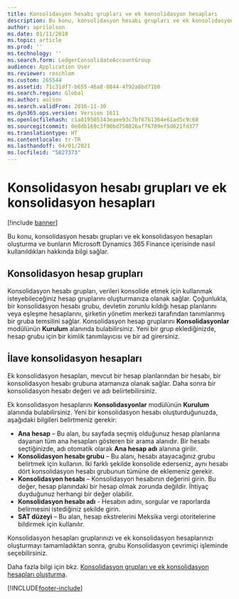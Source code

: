 ```yaml
---
title: Konsolidasyon hesabı grupları ve ek konsolidasyon hesapları
description: Bu konu, konsolidasyon hesabı grupları ve ek konsolidasyon hesapları oluşturma ve bunların Microsoft Dynamics 365 Finance içerisinde nasıl kullanıldıkları hakkında bilgi sağlar.
author: aprilolson
ms.date: 01/11/2018
ms.topic: article
ms.prod: ''
ms.technology: ''
ms.search.form: LedgerConsolidateAccountGroup
audience: Application User
ms.reviewer: roschlom
ms.custom: 265544
ms.assetid: 71c31df7-b655-46a8-8844-4f92a8bd71b0
ms.search.region: Global
ms.author: aolson
ms.search.validFrom: 2016-11-30
ms.dyn365.ops.version: Version 1611
ms.openlocfilehash: c1a819505343eaee93c7bf67b1364e61ad5c9c68
ms.sourcegitcommit: 0e8db169c3f90bd750826af76709ef5d621fd377
ms.translationtype: HT
ms.contentlocale: tr-TR
ms.lasthandoff: 04/01/2021
ms.locfileid: "5827373"
---
```

# <a name="consolidation-account-groups-and-additional-consolidation-accounts"></a>Konsolidasyon hesabı grupları ve ek konsolidasyon hesapları

[!include [banner](../includes/banner.md)]

Bu konu, konsolidasyon hesabı grupları ve ek konsolidasyon hesapları oluşturma ve bunların Microsoft Dynamics 365 Finance içerisinde nasıl kullanıldıkları hakkında bilgi sağlar.

<a name="consolidation-account-groups"></a>Konsolidasyon hesap grupları
----------------------------

Konsolidasyon hesabı grupları, verileri konsolide etmek için kullanmak isteyebileceğiniz hesap gruplarını oluşturmanıza olanak sağlar. Çoğunlukla, bir konsolidasyon hesabı grubu, devletin zorunlu kıldığı hesap planlarını veya eşleşme hesaplarını, şirketin yönetim merkezi tarafından tanımlanmış bir gruba temsilini sağlar. Konsolidasyon hesap gruplarını **Konsolidasyonlar** modülünün **Kurulum** alanında bulabilirsiniz. Yeni bir grup eklediğinizde, hesap grubu için bir kimlik tanımlayıcısı ve bir ad girersiniz.

## <a name="additional-consolidation-accounts"></a>İlave konsolidasyon hesapları
Ek konsolidasyon hesapları, mevcut bir hesap planlarından bir hesabı, bir konsolidasyon hesabı grubuna atamanıza olanak sağlar. Daha sonra bir konsolidasyon hesabı değeri ve adı belirtebilirsiniz. 

Ek konsolidasyon hesaplarını **Konsolidasyonlar** modülünün **Kurulum** alanında bulabilirsiniz. Yeni bir konsolidasyon hesabı oluşturduğunuzda, aşağıdaki bilgileri belirtmeniz gerekir:

-   **Ana hesap** – Bu alan, bu sayfada seçmiş olduğunuz hesap planlarına dayanan tüm ana hesapları gösteren bir arama alanıdır. Bir hesabı seçtiğinizde, adı otomatik olarak **Ana hesap adı** alanına girilir.
-   **Konsolidasyon hesabı grubu** – Bu alanı, hesabı atayacağınız grubu belirtmek için kullanın. İki farklı şekilde konsolide ederseniz, aynı hesabı dört konsolidasyon hesabı grubunun tümüne de eklemeniz gerekir.
-   **Konsolidasyon hesabı** – Konsolidasyon hesabının değerini girin. Bu değer, hesap planındaki bir hesap olmak zorunda değildir. İhtiyaç duyduğunuz herhangi bir değer olabilir.
-   **Konsolidasyon hesabı adı** - Hesabın adını, sorgular ve raporlarda belirmesini istediğiniz şekilde girin.
-   **SAT düzeyi** – Bu alan, hesap ekstrelerini Meksika vergi otoritelerine bildirmek için kullanılır. 

Konsolidasyon hesapları gruplarınızı ve ek konsolidasyon hesaplarınızı oluşturmayı tamamladıktan sonra, grubu Konsolidasyon çevrimiçi işleminde seçebilirsiniz.


Daha fazla bilgi için bkz. [Konsolidasyon grupları ve ek konsolidasyon hesapları oluşturma](../general-ledger/tasks/create-consolidation-groups.md). 





[!INCLUDE[footer-include](../../includes/footer-banner.md)]